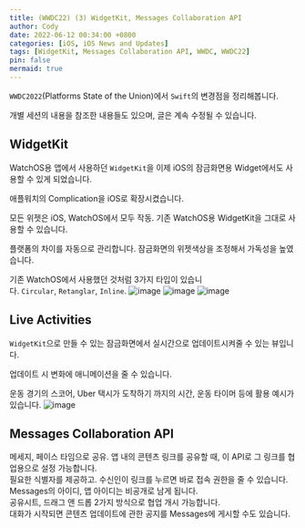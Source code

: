 ```yaml
---
title: (WWDC22) (3) WidgetKit, Messages Collaboration API
author: Cody
date: 2022-06-12 00:34:00 +0800
categories: [iOS, iOS News and Updates]
tags: [WidgetKit, Messages Collaboration API, WWDC, WWDC22]
pin: false
mermaid: true
---
```


`WWDC2022`(Platforms State of the Union)에서 `Swift`의 변경점을 정리해봅니다.

개별 세션의 내용을 참조한 내용들도 있으며, 글은 계속 수정될 수 있습니다.

## WidgetKit

WatchOS용 앱에서 사용하던 `WidgetKit`을 이제 iOS의 잠금화면용 Widget에서도 사용할 수 있게 되었습니다.

애플워치의 Complication을 iOS로 확장시켰습니다.

모든 위젯은 iOS, WatchOS에서 모두 작동. 기존 WatchOS용 WidgetKit을 그대로 사용할 수 있습니다.

플랫폼의 차이를 자동으로 관리합니다. 잠금화면의 위젯색상을 조정해서 가독성을 높였습니다.

기존 WatchOS에서 사용했던 것처럼 3가지 타입이 있습니다. `Circular`, `Retanglar`, `Inline`.
![image](https://github.com/swiftycody/swiftycody.github.io/assets/9062513/162b2015-bac9-4ddb-b2d9-7017d1004447)
![image](https://github.com/swiftycody/swiftycody.github.io/assets/9062513/1b21913c-3321-4886-a1bb-349d34601b7c)
![image](https://github.com/swiftycody/swiftycody.github.io/assets/9062513/0d67bb74-62f9-4544-910c-9e08865f0432)

## Live Activities

`WidgetKit`으로 만들 수 있는 잠금화면에서 실시간으로 업데이트시켜줄 수 있는 뷰입니다.

업데이트 시 변화에 애니메이션을 줄 수 있습니다.

운동 경기의 스코어, Uber 택시가 도착하기 까지의 시간, 운동 타이머 등에 활용 예시가 있습니다.
![image](https://github.com/swiftycody/swiftycody.github.io/assets/9062513/69961cdb-d30f-400d-8f5b-949a7928c0d3)

## Messages Collaboration API

메세지, 페이스 타임으로 공유. 앱 내의 콘텐츠 링크를 공유할 때, 이 API로 그 링크를 협업용으로 설정 가능합니다.  
필요한 식별자를 제공하고. 수신인이 링크를 누르면 바로 접속 권한을 줄 수 있습니다.  
Messages의 아이디, 앱 아이디는 비공개로 남게 됩니다.  
공유시트, 드래그 앤 드롭 2가지 방식으로 협업 개시 가능합니다.  
대화가 시작되면 콘텐츠 업데이트에 관한 공지를 Messages에 게시할 수도 있습니다.  